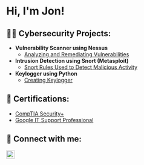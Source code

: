 <h1>Hi, I'm Jon!</h1>

<h2>👨‍💻 Cybersecurity Projects:</h2>

- <b>Vulnerability Scanner using Nessus</b>
  - [Analyzing and Remediating Vulnerabilities](https://github.com/jonphamm/VulnerabilityScanner)
- <b>Intrusion Detection using Snort (Metasploit)</b>
  - [Snort Rules Used to Detect Malicious Activity]()
- <b>Keylogger using Python</b>
  - [Creating Keylogger]()

<h2>📄 Certifications:</h2>

- [CompTIA Security+]()
- [Google IT Support Professional](https://www.coursera.org/account/accomplishments/specialization/certificate/S9FR4EGGP64C)

<h2> 🤳 Connect with me:</h2>

[<img align="left" alt="JonPham | LinkedIn" width="22px" src="https://cdn.jsdelivr.net/npm/simple-icons@v3/icons/linkedin.svg" />][linkedin]

[linkedin]: https://www.linkedin.com/in/jonphamm

